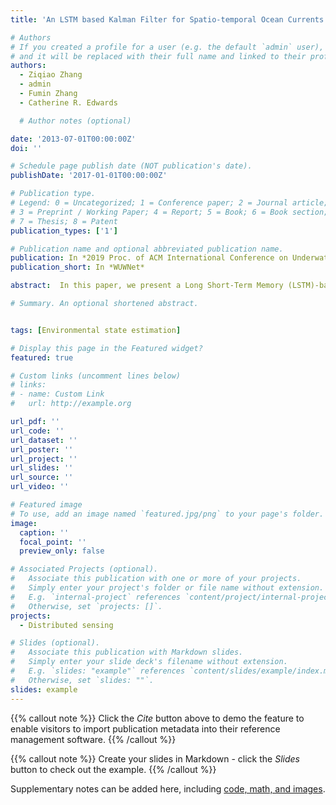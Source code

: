 ```yaml
---
title: 'An LSTM based Kalman Filter for Spatio-temporal Ocean Currents Assimilation'

# Authors
# If you created a profile for a user (e.g. the default `admin` user), write the username (folder name) here
# and it will be replaced with their full name and linked to their profile.
authors:
  - Ziqiao Zhang
  - admin
  - Fumin Zhang
  - Catherine R. Edwards

  # Author notes (optional)

date: '2013-07-01T00:00:00Z'
doi: ''

# Schedule page publish date (NOT publication's date).
publishDate: '2017-01-01T00:00:00Z'

# Publication type.
# Legend: 0 = Uncategorized; 1 = Conference paper; 2 = Journal article;
# 3 = Preprint / Working Paper; 4 = Report; 5 = Book; 6 = Book section;
# 7 = Thesis; 8 = Patent
publication_types: ['1']

# Publication name and optional abbreviated publication name.
publication: In *2019 Proc. of ACM International Conference on Underwater Networks and Systems*
publication_short: In *WUWNet*

abstract:  In this paper, we present a Long Short-Term Memory (LSTM)-based Kalman Filter for data assimilation of a 2D spatio-temporally varying depth-averaged ocean flow field for underwater glider path planning. The data source to the filter combines both the Eulerian flow map with the Lagrangian mobile sensor data stream. The depth-averaged flow is modeled as two components, the tidal and the non-tidal flow component. The tidal flow is modeled with ADCIRC (Advanced Three-Dimensional Circulation Model), while the non-tidal flow field is modeled by a set of spatial basis functions and their time series coefficients. The spatial basis functions are the principal modes derived by performing EOF (Empirical Orthogonal Functions) analysis on the historical surface flow field measured by high frequency radar (HFR), and the temporal coefficients of the spatial basis function are modeled by an LSTM neural network. The Kalman Filter is performed to combine the dynamics derived from the LSTM network, and the observations from the glider flow estimation data. Simulation results demonstrate that the proposed data assimilation method can give flow field prediction of reasonable accuracy.

# Summary. An optional shortened abstract.


tags: [Environmental state estimation]

# Display this page in the Featured widget?
featured: true

# Custom links (uncomment lines below)
# links:
# - name: Custom Link
#   url: http://example.org

url_pdf: ''
url_code: ''
url_dataset: ''
url_poster: ''
url_project: ''
url_slides: ''
url_source: ''
url_video: ''

# Featured image
# To use, add an image named `featured.jpg/png` to your page's folder.
image:
  caption: ''
  focal_point: ''
  preview_only: false

# Associated Projects (optional).
#   Associate this publication with one or more of your projects.
#   Simply enter your project's folder or file name without extension.
#   E.g. `internal-project` references `content/project/internal-project/index.md`.
#   Otherwise, set `projects: []`.
projects:
  - Distributed sensing

# Slides (optional).
#   Associate this publication with Markdown slides.
#   Simply enter your slide deck's filename without extension.
#   E.g. `slides: "example"` references `content/slides/example/index.md`.
#   Otherwise, set `slides: ""`.
slides: example
---
```


{{% callout note %}}
Click the _Cite_ button above to demo the feature to enable visitors to import publication metadata into their reference management software.
{{% /callout %}}

{{% callout note %}}
Create your slides in Markdown - click the _Slides_ button to check out the example.
{{% /callout %}}

Supplementary notes can be added here, including [code, math, and images](https://wowchemy.com/docs/writing-markdown-latex/).

